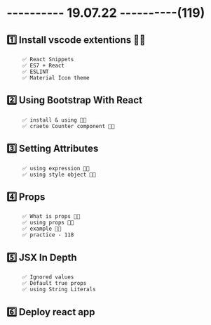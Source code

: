 # ---------- 19.07.22 ----------(119)

## 1️⃣ Install vscode extentions 👍🏻

         ✅ React Snippets
         ✅ ES7 + React
         ✅ ESLINT
         ✅ Material Icon theme

## 2️⃣ Using Bootstrap With React

         ✅ install & using 👍🏻
         ✅ craete Counter component 👍🏻

## 3️⃣ Setting Attributes

         ✅ using expression 👍🏻
         ✅ using style object 👍🏻

## 4️⃣ Props

         ✅ What is props 👍🏻
         ✅ using props 👍🏻
         ✅ example 👍🏻
         ✅ practice - 118

## 5️⃣ JSX In Depth

         ✅ Ignored values
         ✅ Default true props
         ✅ using String Literals

## 6️⃣ Deploy react app
